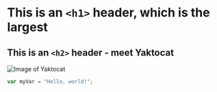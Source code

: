 # This is an `<h1>` header, which is the largest
## This is an `<h2>` header - meet Yaktocat
![Image of Yaktocat](https://octodex.github.com/images/yaktocat.png)
``` javascript
var myVar = "Hello, world!";
```
